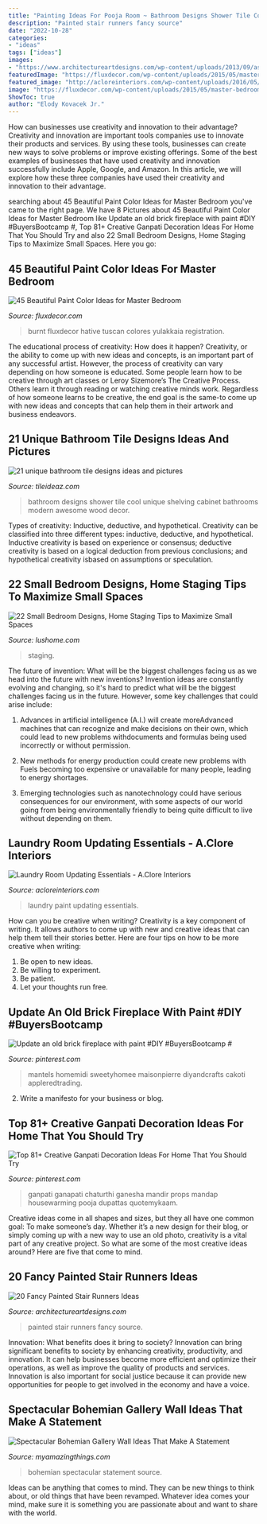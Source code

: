 ```yaml
---
title: "Painting Ideas For Pooja Room ~ Bathroom Designs Shower Tile Cool Unique Shelving Cabinet Bathrooms Modern Awesome Wood Decor"
description: "Painted stair runners fancy source"
date: "2022-10-28"
categories:
- "ideas"
tags: ["ideas"]
images:
- "https://www.architectureartdesigns.com/wp-content/uploads/2013/09/asas.jpg"
featuredImage: "https://fluxdecor.com/wp-content/uploads/2015/05/master-bedroom-painting/34-master-bedroom-painting-ideas.jpg"
featured_image: "http://acloreinteriors.com/wp-content/uploads/2016/05/ad1dd2c9f3301b999b3bea173d64686e.jpg"
image: "https://fluxdecor.com/wp-content/uploads/2015/05/master-bedroom-painting/34-master-bedroom-painting-ideas.jpg"
ShowToc: true
author: "Elody Kovacek Jr."
---
```



How can businesses use creativity and innovation to their advantage?
Creativity and innovation are important tools companies use to innovate their products and services. By using these tools, businesses can create new ways to solve problems or improve existing offerings. Some of the best examples of businesses that have used creativity and innovation successfully include Apple, Google, and Amazon. In this article, we will explore how these three companies have used their creativity and innovation to their advantage.

	

		
searching about 45 Beautiful Paint Color Ideas for Master Bedroom you've came to the right page. We have 8 Pictures about 45 Beautiful Paint Color Ideas for Master Bedroom like Update an old brick fireplace with paint #DIY #BuyersBootcamp #, Top 81+ Creative Ganpati Decoration Ideas For Home That You Should Try and also 22 Small Bedroom Designs, Home Staging Tips to Maximize Small Spaces. Here you go:
		
    
## 45 Beautiful Paint Color Ideas For Master Bedroom

<img loading=lazy src="https://fluxdecor.com/wp-content/uploads/2015/05/master-bedroom-painting/34-master-bedroom-painting-ideas.jpg" onerror="this.onerror=null;this.src='https://tse3.mm.bing.net/th?id=OIP.ex7NxVEZ2--lEmRIVjLnagHaJ4&amp;pid=15.1';" alt="45 Beautiful Paint Color Ideas for Master Bedroom">

_Source: fluxdecor.com_

>burnt fluxdecor hative tuscan colores yulakkaia registration. 

	

The educational process of creativity: How does it happen?
Creativity, or the ability to come up with new ideas and concepts, is an important part of any successful artist. However, the process of creativity can vary depending on how someone is educated. Some people learn how to be creative through art classes or Leroy Sizemore’s The Creative Process. Others learn it through reading or watching creative minds work. Regardless of how someone learns to be creative, the end goal is the same-to come up with new ideas and concepts that can help them in their artwork and business endeavors.

    
## 21 Unique Bathroom Tile Designs Ideas And Pictures

<img loading=lazy src="http://www.tileideaz.com/wp-content/uploads/2015/10/bathroom-cool-with-shower-wall-cabinet-drawers-green-plant-in-the-pot-open-shelving-towels-awesome-cool-white-bathroom-wall-cabinet-design-ideas.jpg" onerror="this.onerror=null;this.src='https://tse3.mm.bing.net/th?id=OIP.ZK7QzlxEd9a-AiLcRiueBgHaJ5&amp;pid=15.1';" alt="21 unique bathroom tile designs ideas and pictures">

_Source: tileideaz.com_

>bathroom designs shower tile cool unique shelving cabinet bathrooms modern awesome wood decor. 

	

Types of creativity: Inductive, deductive, and hypothetical.
Creativity can be classified into three different types: inductive, deductive, and hypothetical. Inductive creativity is based on experience or consensus; deductive creativity is based on a logical deduction from previous conclusions; and hypothetical creativity isbased on assumptions or speculation.

    
## 22 Small Bedroom Designs, Home Staging Tips To Maximize Small Spaces

<img loading=lazy src="https://www.lushome.com/wp-content/uploads/2015/05/small-spaces-bedroom-designs-decorating-ideas-20.jpg" onerror="this.onerror=null;this.src='https://tse3.mm.bing.net/th?id=OIP.IKyDU-Sv_hhBut0qFMlepwHaJ3&amp;pid=15.1';" alt="22 Small Bedroom Designs, Home Staging Tips to Maximize Small Spaces">

_Source: lushome.com_

>staging. 

	

The future of invention: What will be the biggest challenges facing us as we head into the future with new inventions?
Invention ideas are constantly evolving and changing, so it's hard to predict what will be the biggest challenges facing us in the future. However, some key challenges that could arise include:
1. Advances in artificial intelligence (A.I.) will create moreAdvanced machines that can recognize and make decisions on their own, which could lead to new problems withdocuments and formulas being used incorrectly or without permission.

2. New methods for energy production could create new problems with Fuels becoming too expensive or unavailable for many people, leading to energy shortages.

3. Emerging technologies such as nanotechnology could have serious consequences for our environment, with some aspects of our world going from being environmentally friendly to being quite difficult to live without depending on them.

    
## Laundry Room Updating Essentials - A.Clore Interiors

<img loading=lazy src="http://acloreinteriors.com/wp-content/uploads/2016/05/ad1dd2c9f3301b999b3bea173d64686e.jpg" onerror="this.onerror=null;this.src='https://tse3.mm.bing.net/th?id=OIP.msJime9lj5jUZ95Pp-oqSAHaJ4&amp;pid=15.1';" alt="Laundry Room Updating Essentials - A.Clore Interiors">

_Source: acloreinteriors.com_

>laundry paint updating essentials. 

	

How can you be creative when writing?
Creativity is a key component of writing. It allows authors to come up with new and creative ideas that can help them tell their stories better. Here are four tips on how to be more creative when writing:
1. Be open to new ideas.
2. Be willing to experiment.
3. Be patient.
4. Let your thoughts run free.

    
## Update An Old Brick Fireplace With Paint #DIY #BuyersBootcamp #

<img loading=lazy src="https://i.pinimg.com/736x/cb/c6/cc/cbc6ccbebb2283c1be7761251744cfae.jpg" onerror="this.onerror=null;this.src='https://tse3.mm.bing.net/th?id=OIP.u-aXnOTeeziioouPmQH4DwHaLM&amp;pid=15.1';" alt="Update an old brick fireplace with paint #DIY #BuyersBootcamp #">

_Source: pinterest.com_

>mantels homemidi sweetyhomee maisonpierre diyandcrafts cakoti appleredtrading. 

	

2. Write a manifesto for your business or blog.

    
## Top 81+ Creative Ganpati Decoration Ideas For Home That You Should Try

<img loading=lazy src="https://i.pinimg.com/736x/56/a0/16/56a016a2bcd10000e43ecbd32150ecd1.jpg" onerror="this.onerror=null;this.src='https://tse4.mm.bing.net/th?id=OIP.FK54irNqjOeZen1ql9BB-QHaJ4&amp;pid=15.1';" alt="Top 81+ Creative Ganpati Decoration Ideas For Home That You Should Try">

_Source: pinterest.com_

>ganpati ganapati chaturthi ganesha mandir props mandap housewarming pooja dupattas quotemykaam. 

	

Creative ideas come in all shapes and sizes, but they all have one common goal: To make someone’s day. Whether it’s a new design for their blog, or simply coming up with a new way to use an old photo, creativity is a vital part of any creative project. So what are some of the most creative ideas around? Here are five that come to mind.

    
## 20 Fancy Painted Stair Runners Ideas

<img loading=lazy src="https://www.architectureartdesigns.com/wp-content/uploads/2013/09/asas.jpg" onerror="this.onerror=null;this.src='https://tse3.mm.bing.net/th?id=OIP.u_CxQ9uVq8VhvTUQCDL0uwHaJo&amp;pid=15.1';" alt="20 Fancy Painted Stair Runners Ideas">

_Source: architectureartdesigns.com_

>painted stair runners fancy source. 

	

Innovation: What benefits does it bring to society?
Innovation can bring significant benefits to society by enhancing creativity, productivity, and innovation. It can help businesses become more efficient and optimize their operations, as well as improve the quality of products and services. Innovation is also important for social justice because it can provide new opportunities for people to get involved in the economy and have a voice.

    
## Spectacular Bohemian Gallery Wall Ideas That Make A Statement

<img loading=lazy src="http://myamazingthings.com/wp-content/uploads/2018/02/bohemian-gallery-wall-3.jpg" onerror="this.onerror=null;this.src='https://tse4.mm.bing.net/th?id=OIP.AHM-y3hp0fCCRWLb-fiLiAHaJ4&amp;pid=15.1';" alt="Spectacular Bohemian Gallery Wall Ideas That Make A Statement">

_Source: myamazingthings.com_

>bohemian spectacular statement source. 

	

Ideas can be anything that comes to mind. They can be new things to think about, or old things that have been revamped. Whatever idea comes your mind, make sure it is something you are passionate about and want to share with the world.

